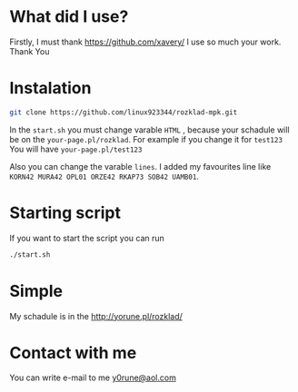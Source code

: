 # What did I use?
Firstly, I must thank https://github.com/xavery/ 
I use so much your work. Thank You

# Instalation 
```sh
git clone https://github.com/linux923344/rozklad-mpk.git
```
In the `start.sh` you must change varable `HTML` , because your schadule will be on the `your-page.pl/rozklad`.
For example if you change it for `test123` You will have `your-page.pl/test123`

Also you can change the varable `lines`. I added my favourites line like `KORN42 MURA42 OPL01 ORZE42 RKAP73 SOB42 UAMB01`.

# Starting script
If you want to start the script you can run
```sh
./start.sh
```

# Simple
My schadule is in the http://yorune.pl/rozklad/

# Contact with me 
You can write e-mail to me y0rune@aol.com 



